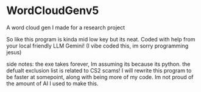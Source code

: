 # WordCloudGenv5
A word cloud gen I made for a research project 

So like this program is kinda mid low key but its neat. Coded with help from your local friendly LLM Gemini! 
(I vibe coded this, im sorry programming jesus)

side notes:
the exe takes forever, Im assuming its because its python. 
the defualt exclusion list is related to CS2 scams! 
I will rewrite this program to be faster at somepoint, along with being more of my code.
Im not proud of the amount of AI I used to make this.

